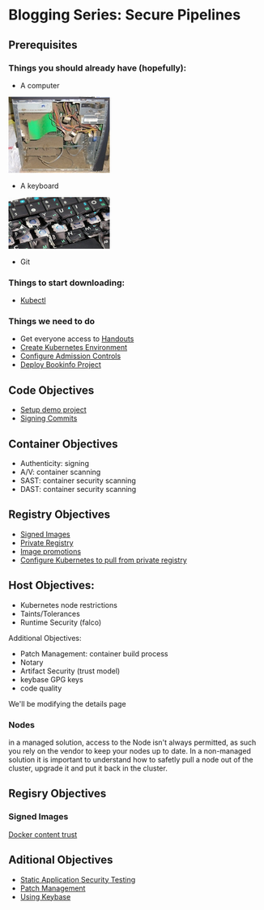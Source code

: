 # Blogging Series: Secure Pipelines

## Prerequisites

### Things you should already have (hopefully):
- A computer

![computer](images/bad_computer.jpg)

- A keyboard

![keyboard](images/bad_keyboard.jpg)

- Git

### Things to start downloading:
- [Kubectl](https://kubernetes.io/docs/tasks/tools/install-kubectl/)

### Things we need to do
- Get everyone access to [Handouts](https://gethandouts.com)
- [Create Kubernetes Environment](docs/create_k8s.md)
- [Configure Admission Controls](docs/admission_controls.md)
- [Deploy Bookinfo Project](docs/deploy_bookinfo.md)

## Code Objectives

- [Setup demo project](docs/demo_project.md)
- [Signing Commits](docs/signing_commits.md)

## Container Objectives
- Authenticity: signing
- A/V: container scanning
- SAST: container security scanning
- DAST: container security scanning

## Registry Objectives

- [Signed Images](docs/signed_images.md)
- [Private Registry](docs/private_registry.md)
- [Image promotions](docs/image_promotions.md)
- [Configure Kubernetes to pull from private registry](docs/private_reg_k8s_config.md)

## Host Objectives:

- Kubernetes node restrictions
- Taints/Tolerances
- Runtime Security (falco)

Additional Objectives:

- Patch Management: container build process
- Notary
- Artifact Security (trust model)
- keybase GPG keys
- code quality

We'll be modifying the details page

### Nodes
in a managed solution, access to the Node isn't always permitted, as such you rely on the vendor to keep your nodes up to date. In a non-managed solution it is important to understand how to safetly pull a node out of the cluster, upgrade it and put it back in the cluster.

## Regisry Objectives

### Signed Images

[Docker content trust](https://docs.docker.com/engine/security/trust/content_trust/)

## Aditional Objectives

- [Static Application Security Testing](docs/sast.md)
- [Patch Management](docs/patch_management.md)
- [Using Keybase](docs/keybase.md)
